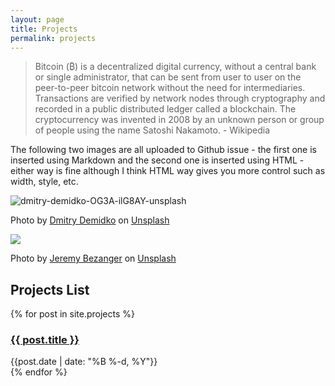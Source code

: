 ```yaml
---
layout: page
title: Projects
permalink: projects
---
```


> Bitcoin (₿) is a decentralized digital currency, without a central bank or single administrator, that can be sent from user to user on the peer-to-peer bitcoin network without the need for intermediaries. Transactions are verified by network nodes through cryptography and recorded in a public distributed ledger called a blockchain. The cryptocurrency was invented in 2008 by an unknown person or group of people using the name Satoshi Nakamoto. - Wikipedia

The following two images are all uploaded to Github issue - the first one is inserted using Markdown and the second one is inserted using HTML - either way is fine although I think HTML way gives you more control such as width, style, etc.

![dmitry-demidko-OG3A-ilG8AY-unsplash](https://user-images.githubusercontent.com/595772/149054244-43d31a99-8794-4bc6-8dee-4a02ef322f10.jpeg)

Photo by <a href="https://unsplash.com/@wildbook?utm_source=unsplash&utm_medium=referral&utm_content=creditCopyText">Dmitry Demidko</a> on <a href="https://unsplash.com/s/photos/bitcoin?utm_source=unsplash&utm_medium=referral&utm_content=creditCopyText">Unsplash</a>

<img class="mx-auto shadow rounded w-3/4" src="https://user-images.githubusercontent.com/595772/150048945-762ad471-2bc3-424d-91ab-a501a7e8662d.jpeg">

Photo by <a href="https://unsplash.com/@jeremybezanger?utm_source=unsplash&utm_medium=referral&utm_content=creditCopyText">Jeremy Bezanger</a> on <a href="https://unsplash.com/s/photos/bitcoin?utm_source=unsplash&utm_medium=referral&utm_content=creditCopyText">Unsplash</a>

## Projects List

<div>
  {% for post in site.projects %}
    <div class="py-1">
      <h3>    
      <a href="{{ post.url }}">
      {{ post.title }}
      </a></h3>
      <div class="text-sm text-gray-400">{{post.date | date: "%B %-d, %Y"}}</div>
    </div>
  {% endfor %}
</div>
